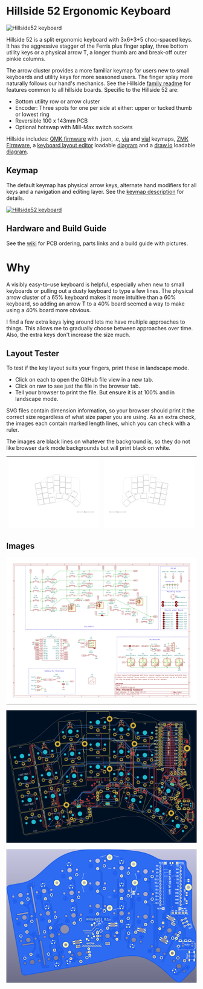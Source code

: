 # Hillside 52 Ergonomic Keyboard

![Hillside52 keyboard](https://github.com/mmccoyd/hillside/wiki/image/52/hill52_photo.png)

Hillside 52 is a split ergonomic keyboard with 3x6+3+5 choc-spaced keys.
It has the aggressive stagger of the Ferris plus
  finger splay, three bottom utility keys or a physical arrow T,
  a longer thumb arc and break-off outer pinkie columns.

The arrow cluster provides a more familiar keymap for users new to small keyboards and utility keys for more seasoned users.
The finger splay more naturally follows our hand's mechanics.
See the Hillside [family readme](../README.md) for features common to all hillside boards. Specific to the Hillside 52 are:

* Bottom utility row or arrow cluster
* Encoder: Three spots for one per side at either: upper or tucked thumb or lowest ring
* Reversible 100 x 143mm PCB
* Optional hotswap with Mill-Max switch sockets

Hillside includes:
 [QMK firmware](https://github.com/qmk/qmk_firmware/tree/master/keyboards/hillside)
 with .json, .c, [via](https://github.com/mmccoyd/hillside/wiki/hill_52/via_config.json) and [vial](https://github.com/mmccoyd/vial-qmk/tree/hillside_52/keyboards/handwired/hillside/52/keymaps) keymaps,
 [ZMK Firmware](https://github.com/mmccoyd/zmk-config),
 a [keyboard layout editor](http://www.keyboard-layout-editor.com/) loadable [diagram](https://github.com/mmccoyd/hillside/wiki/hill_52/keyboard-layout-editor.json) 
 and a [draw.io](https://app.diagrams.net) loadable [diagram](https://github.com/mmccoyd/hillside/wiki/hill_52/drawio_keymap.png).


## Keymap

The default keymap has physical arrow keys, alternate hand modifiers for all keys and a navigation and editing layer. See the [keymap description](https://github.com/mmccoyd/hillside/wiki/Hillside%2052%20Keymap) for details.

[![Hillside52 keyboard](https://github.com/mmccoyd/hillside/wiki/image/52/keymap/hill52_summary.png)](https://github.com/mmccoyd/hillside/wiki/Hillside%2052%20Keymap)

## Hardware and Build Guide

See the [wiki](https://github.com/mmccoyd/hillside/wiki)
  for PCB ordering, parts links and a build guide with pictures.

# Why

A visibly easy-to-use keyboard is helpful, especially when new to small keyboards or pulling out a dusty keyboard to type a few lines.
The physical arrow cluster of a 65% keyboard makes it more intuitive than a 60% keyboard, so adding an arrow T to a 40% board seemed a way to make using a 40% board more obvious.

I find a few extra keys lying around lets me have multiple approaches to things. This allows me to gradually choose between approaches over time.
Also, the extra keys don't increase the size much.


## Layout Tester
To test if the key layout suits your fingers,
 print these in landscape mode. 
 
  - Click on each to open the GitHub file view in a new tab. 
  - Click on raw to see just the file in the browser tab.
  - Tell your browser to print the file. But ensure it is at 100% and in landscape mode.
  
SVG files contain dimension information, so your browser should print it the correct size regardless of what size paper you are using.
As an extra check, the images each contain marked length lines, which you can check with a ruler.

The images are black lines on whatever the background is, so they do not like browser dark mode backgrounds but will print black on white.

| ![switches](doc/image/hill52_switches_left.svg "Switch Layout Left") | ![switches](doc/image/hill52_switches_right.svg "Switch Layout Right") |
|---|---|


## Images

<div style="background-color:#DCDCDC;">

![Schematic](doc/image/hill52_schematic.svg "Schematic")
</div>

![pcb](doc/image/hill52_pcb.png "PCB")

![render](doc/image/hill52_pcb_render.png "Front Render")

